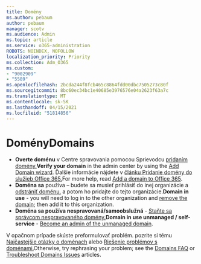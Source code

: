 ```yaml
---
title: Domény
ms.author: pebaum
author: pebaum
manager: scotv
ms.audience: Admin
ms.topic: article
ms.service: o365-administration
ROBOTS: NOINDEX, NOFOLLOW
localization_priority: Priority
ms.collection: Adm_O365
ms.custom:
- "9002909"
- "5589"
ms.openlocfilehash: 2bcda244f8fcb465c8864fdd00dbc7505273c80f
ms.sourcegitcommit: 8bc60ec34bc1e40685e3976576e04a2623f63a7c
ms.translationtype: MT
ms.contentlocale: sk-SK
ms.lasthandoff: 04/15/2021
ms.locfileid: "51814856"
---
```

# <a name="domains"></a><span data-ttu-id="3bea8-102">Domény</span><span class="sxs-lookup"><span data-stu-id="3bea8-102">Domains</span></span>

- <span data-ttu-id="3bea8-103">**Overte doménu** v Centre spravovania pomocou Sprievodcu [pridaním domény.](https://admin.microsoft.com/Adminportal#/Domains/Wizard)</span><span class="sxs-lookup"><span data-stu-id="3bea8-103">**Verify your domain** in the admin center by using the [Add Domain wizard](https://admin.microsoft.com/Adminportal#/Domains/Wizard).</span></span> <span data-ttu-id="3bea8-104">Ďalšie informácie nájdete v [článku Pridanie domény do služieb Office 365.](https://docs.microsoft.com/microsoft-365/admin/setup/add-domain?view=o365-worldwide)</span><span class="sxs-lookup"><span data-stu-id="3bea8-104">For more help, read [Add a domain to Office 365](https://docs.microsoft.com/microsoft-365/admin/setup/add-domain?view=o365-worldwide).</span></span>
- <span data-ttu-id="3bea8-105">**Doména sa** používa – budete sa musieť prihlásiť do inej organizácie a [odstrániť doménu.](https://docs.microsoft.com/microsoft-365/admin/get-help-with-domains/remove-a-domain?view=o365-worldwide) a potom ho pridajte do tejto organizácie.</span><span class="sxs-lookup"><span data-stu-id="3bea8-105">**Domain in use** - you will need to log in to the other organization and [remove the domain](https://docs.microsoft.com/microsoft-365/admin/get-help-with-domains/remove-a-domain?view=o365-worldwide); then add it to this organization.</span></span>
- <span data-ttu-id="3bea8-106">**Doména sa používa nespravovaná/samoobslužná**  -  [Staňte sa správcom nespravovaného domény.](https://docs.microsoft.com/azure/active-directory/users-groups-roles/domains-admin-takeover)</span><span class="sxs-lookup"><span data-stu-id="3bea8-106">**Domain in use unmanaged / self-service** - [Become an admin of the unmanaged domain](https://docs.microsoft.com/azure/active-directory/users-groups-roles/domains-admin-takeover).</span></span>

<span data-ttu-id="3bea8-107">V opačnom prípade skúste preformulovať problém. pozrite si tému [Najčastejšie otázky o doménach](https://docs.microsoft.com/microsoft-365/admin/setup/domains-faq?view=o365-worldwide) alebo [Riešenie problémov s doménami.](https://docs.microsoft.com/microsoft-365/admin/get-help-with-domains/find-and-fix-issues?view=o365-worldwide)</span><span class="sxs-lookup"><span data-stu-id="3bea8-107">Otherwise, try rephrasing your problem; see the [Domains FAQ](https://docs.microsoft.com/microsoft-365/admin/setup/domains-faq?view=o365-worldwide) or [Troubleshoot Domains Issues](https://docs.microsoft.com/microsoft-365/admin/get-help-with-domains/find-and-fix-issues?view=o365-worldwide) articles.</span></span>
